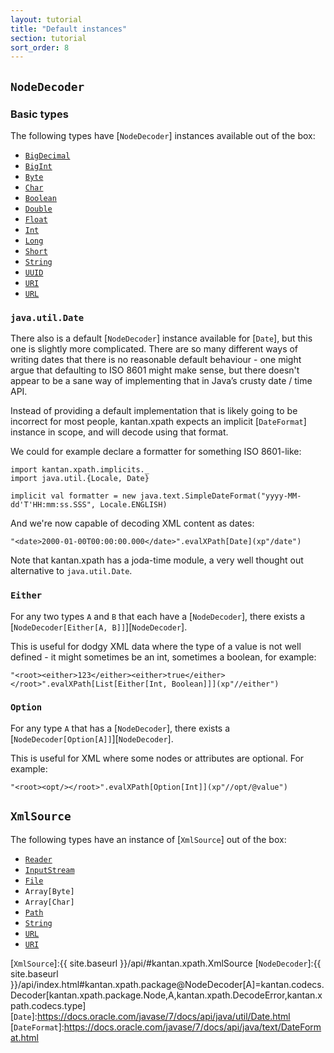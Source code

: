 ```yaml
---
layout: tutorial
title: "Default instances"
section: tutorial
sort_order: 8
---
```


## `NodeDecoder`

### Basic types

The following types have [`NodeDecoder`] instances available out of the box:

* [`BigDecimal`]
* [`BigInt`]
* [`Byte`]
* [`Char`]
* [`Boolean`]
* [`Double`]
* [`Float`]
* [`Int`]
* [`Long`]
* [`Short`]
* [`String`]
* [`UUID`]
* [`URI`]
* [`URL`]

### `java.util.Date`

There also is a default [`NodeDecoder`] instance available for [`Date`], but this one is slightly more complicated.
There are so many different ways of writing dates that there is no reasonable default behaviour - one might argue that
defaulting to ISO 8601 might make sense, but there doesn't appear to be a sane way of implementing that in Java’s crusty
date / time API.

Instead of providing a default implementation that is likely going to be incorrect for most people, kantan.xpath expects
an implicit [`DateFormat`] instance in scope, and will decode using that format.

We could for example declare a formatter for something ISO 8601-like:

```tut:silent
import kantan.xpath.implicits._
import java.util.{Locale, Date}

implicit val formatter = new java.text.SimpleDateFormat("yyyy-MM-dd'T'HH:mm:ss.SSS", Locale.ENGLISH)
```

And we're now capable of decoding XML content as dates:

```tut
"<date>2000-01-00T00:00:00.000</date>".evalXPath[Date](xp"/date")
```

Note that kantan.xpath has a joda-time module, a very well thought out alternative to `java.util.Date`.

### `Either`

For any two types `A` and `B` that each have a [`NodeDecoder`], there exists a
[`NodeDecoder[Either[A, B]]`][`NodeDecoder`].


This is useful for dodgy XML data where the type of a value is not well defined - it might sometimes be an int,
sometimes a boolean, for example:

```tut
"<root><either>123</either><either>true</either></root>".evalXPath[List[Either[Int, Boolean]]](xp"//either")
```

### `Option`

For any type `A` that has a [`NodeDecoder`], there exists a [`NodeDecoder[Option[A]]`][`NodeDecoder`].


This is useful for XML where some nodes or attributes are optional. For example:

```tut
"<root><opt/></root>".evalXPath[Option[Int]](xp"//opt/@value")
```

## `XmlSource`

The following types have an instance of [`XmlSource`] out of the box:

* [`Reader`]
* [`InputStream`]
* [`File`]
* `Array[Byte]`
* `Array[Char]`
* [`Path`]
* [`String`]
* [`URL`]
* [`URI`]


[`BigInt`]:http://www.scala-lang.org/api/current/index.html#scala.math.BigInt
[`BigDecimal`]:http://www.scala-lang.org/api/current/index.html#scala.math.BigDecimal
[`Byte`]:https://docs.oracle.com/javase/7/docs/api/java/lang/Byte.html
[`Char`]:https://docs.oracle.com/javase/7/docs/api/java/lang/Character.html
[`Boolean`]:https://docs.oracle.com/javase/7/docs/api/java/lang/Boolean.html
[`Double`]:https://docs.oracle.com/javase/7/docs/api/java/lang/Double.html
[`Float`]:https://docs.oracle.com/javase/7/docs/api/java/lang/Float.html
[`Int`]:https://docs.oracle.com/javase/7/docs/api/java/lang/Integer.html
[`Long`]:https://docs.oracle.com/javase/7/docs/api/java/lang/Long.html
[`Short`]:https://docs.oracle.com/javase/7/docs/api/java/lang/Short.html
[`String`]:https://docs.oracle.com/javase/7/docs/api/java/lang/String.html
[`UUID`]:https://docs.oracle.com/javase/7/docs/api/java/util/UUID.html
[`URL`]:https://docs.oracle.com/javase/7/docs/api/java/net/URL.html
[`URI`]:https://docs.oracle.com/javase/7/docs/api/java/net/URI.html
[`Reader`]:https://docs.oracle.com/javase/7/docs/api/java/io/Reader.html
[`InputStream`]:https://docs.oracle.com/javase/7/docs/api/java/io/InputStream.html
[`File`]:https://docs.oracle.com/javase/7/docs/api/java/io/File.html
[`Path`]:https://docs.oracle.com/javase/7/docs/api/java/nio/file/Path.html
[`XmlSource`]:{{ site.baseurl }}/api/#kantan.xpath.XmlSource
[`NodeDecoder`]:{{ site.baseurl }}/api/index.html#kantan.xpath.package@NodeDecoder[A]=kantan.codecs.Decoder[kantan.xpath.package.Node,A,kantan.xpath.DecodeError,kantan.xpath.codecs.type]
[`Date`]:https://docs.oracle.com/javase/7/docs/api/java/util/Date.html
[`DateFormat`]:https://docs.oracle.com/javase/7/docs/api/java/text/DateFormat.html
